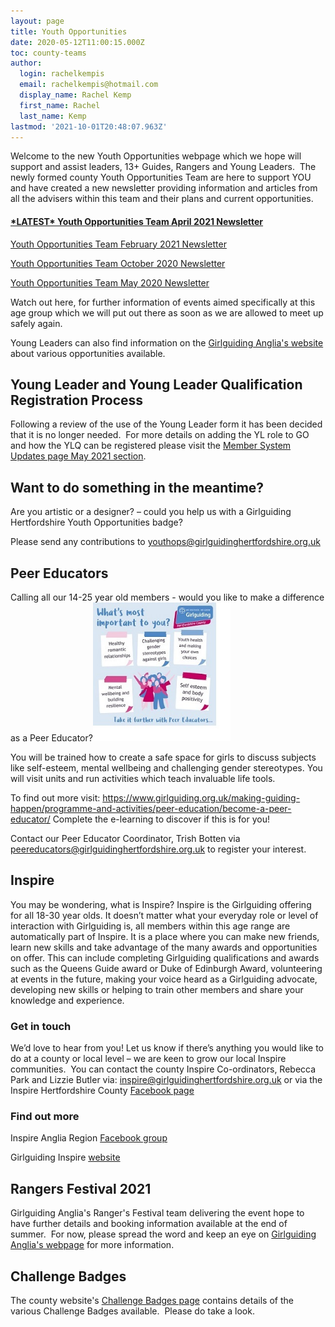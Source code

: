 ```yaml
---
layout: page
title: Youth Opportunities
date: 2020-05-12T11:00:15.000Z
toc: county-teams
author:
  login: rachelkempis
  email: rachelkempis@hotmail.com
  display_name: Rachel Kemp
  first_name: Rachel
  last_name: Kemp
lastmod: '2021-10-01T20:48:07.963Z'
---
```

Welcome to the new Youth Opportunities webpage which we hope will support and assist leaders, 13+ Guides, Rangers and Young Leaders.  The newly formed county Youth Opportunities Team are here to support YOU and have created a new newsletter providing information and articles from all the advisers within this team and their plans and current opportunities.
<h4><a href="/wp-content/uploads/2021/04/g-ops-newsletter-April-2021.pdf" target="_blank" rel="noopener">*LATEST* Youth Opportunities Team April 2021 Newsletter</a></h4>
<a href="/wp-content/uploads/2021/04/g-ops-newsletter-3.pdf" target="_blank" rel="noopener">Youth Opportunities Team February 2021 Newsletter</a>

<a href="/wp-content/uploads/2021/04/Youth-Opportunities-Team-October-2020-Newsletter.pdf" target="_blank" rel="noopener">Youth Opportunities Team October 2020 Newsletter</a>

<a href="/wp-content/uploads/2021/04/g-ops-newsletter-May-20-.pdf" target="_blank" rel="noopener">Youth Opportunities Team May 2020 Newsletter</a>

Watch out here, for further information of events aimed specifically at this age group which we will put out there as soon as we are allowed to meet up safely again.

Young Leaders can also find information on the <a href="https://www.girlguiding-anglia.org.uk/young-leader-opportunities" target="_blank" rel="noopener">Girlguiding Anglia's website</a> about various opportunities available.

## Young Leader and Young Leader Qualification Registration Process

Following a review of the use of the Young Leader form it has been decided that it is no longer needed.  For more details on adding the YL role to GO and how the YLQ can be registered please visit the <a href="/membership-system-updates/" target="_blank" rel="noopener">Member System Updates page May 2021 section</a>.

## Want to do something in the meantime?
Are you artistic or a designer? – could you help us with a Girlguiding Hertfordshire Youth Opportunities badge?

Please send any contributions to <a href="mailto:youthops@girlguidinghertfordshire.org.uk" target="_blank" rel="noopener">youthops@girlguidinghertfordshire.</a><a href="mailto:youthops@girlguidinghertfordshire.org.uk" target="_blank" rel="noopener">org.uk</a>

## Peer Educators
Calling all our 14-25 year old members - would you like to make a difference as a Peer Educator?<img class="alignleft wp-image-4317" src="/wp-content/uploads/2021/06/Peer-Educators-Advert.jpg" alt="" width="220" height="222" />

You will be trained how to create a safe space for girls to discuss subjects like self-esteem, mental wellbeing and challenging gender stereotypes. You will visit units and run activities which teach invaluable life tools.

To find out more visit: <a href="https://www.girlguiding.org.uk/making-guiding-happen/programme-and-activities/peer-education/become-a-peer-educator/" target="_blank" rel="noopener">https://www.girlguiding.org.uk/making-guiding-happen/programme-and-activities/peer-education/become-a-peer-educator/</a> Complete the e-learning to discover if this is for you!

Contact our Peer Educator Coordinator, Trish Botten via <a href="mailto:peereducators@girlguidinghertfordshire.org.uk">peereducators@girlguidinghertfordshire.org.uk</a> to register your interest.

## Inspire
You may be wondering, what is Inspire? Inspire is the Girlguiding offering for all 18-30 year olds. It doesn’t matter what your everyday role or level of interaction with Girlguiding is, all members within this age range are automatically part of Inspire. It is a place where you can make new friends, learn new skills and take advantage of the many awards and opportunities on offer. This can include completing Girlguiding qualifications and awards such as the Queens Guide award or Duke of Edinburgh Award, volunteering at events in the future, making your voice heard as a Girlguiding advocate, developing new skills or helping to train other members and share your knowledge and experience.

### Get in touch

We’d love to hear from you! Let us know if there’s anything you would like to do at a county or local level – we are keen to grow our local Inspire communities.  You can contact the county Inspire Co-ordinators, Rebecca Park and Lizzie Butler via: <a href="mailto:inspire@girlguidinghertfordshire.org.uk">inspire@girlguidinghertfordshire.org.uk </a>or via the Inspire Hertfordshire County <a href="https://www.facebook.com/Girlguiding-Inspire-Hertfordshire-County-102150821734797" target="_blank" rel="noopener">Facebook page</a>

### Find out more

Inspire Anglia Region <a href="https://www.facebook.com/groups/472146129995847" target="_blank" rel="noopener">Facebook group</a>

Girlguiding Inspire <a href="https://www.girlguiding.org.uk/what-we-do/inspire/" target="_blank" rel="noopener">website</a>

## Rangers Festival 2021
Girlguiding Anglia's Ranger's Festival team delivering the event hope to have further details and booking information available at the end of summer.  For now, please spread the word and keep an eye on <a href="https://www.girlguiding-anglia.org.uk/events/rangers-festival-2021" target="_blank" rel="noopener">Girlguiding Anglia's webpage</a> for more information.

## Challenge Badges
The county website's <a href="/get-involved/challenge-badges/" target="_blank" rel="noopener">Challenge Badges page</a> contains details of the various Challenge Badges available.  Please do take a look.
